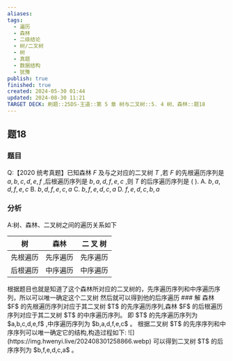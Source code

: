 ```yaml
---
aliases: 
tags:
  - 遍历
  - 森林
  - 二级结论
  - 树/二叉树
  - 树
  - 真题
  - 数据结构
  - 犹豫
publish: true
finished: true
created: 2024-05-30 01:44
updated: 2024-08-30 11:21
TARGET DECK: 刷题::25DS-王道::第 5 章 树与二叉树::5. 4 树、森林::题18
---
```

## 题18
### 题目
Q:【2020 统考真题】已知森林 $F$ 及与之对应的二叉树 $T$ ,若 $F$ 的先根遍历序列是 $a,b,c,d,e,f$ ,后根遍历序列是 $b,a,d,f,e,c$ ,则 $T$ 的后序遍历序列是 ( ).
A. $b,a,d,f,e,c$ 
B. $b,d,f,e,c,a$
C. $b,f,e,d,c,a$ 
D. $f,e,d,c,b,a$
### 分析
A:树、森林、二叉树之间的遍历关系如下
<table><thead><tr><th>树</th><th>森林</th><th>二 叉 树</th></tr></thead><tr><td>先根遍历</td><td>先序遍历</td><td>先序遍历</td></tr><tr><td>后根遍历</td><td>中序遍历</td><td>中序遍历</td></tr></table>
根据题目也就是知道了这个森林所对应的二叉树的，先序遍历序列和中序遍历序列，所以可以唯一确定这个二叉树
然后就可以得到他的后序遍历
### 解
森林 $F$ 的先根遍历序列对应于其二叉树 $T$ 的先序遍历序列,森林 $F$ 的后根遍历序列对应于其二叉树 $T$ 的中序遍历序列。
即 $T$ 的先序遍历序列为 $a,b,c,d,e,f$ ,中序遍历序列为 $b,a,d,f,e,c$ 。 
根据二叉树 $T$ 的先序序列和中序序列可以唯一确定它的结构,构造过程如下:
![](https://img.hwenyi.live/202408301258866.webp)
可以得到二叉树 $T$ 的后序序列为 $b,f,e,d,c,a$ 。
<!--ID: 1725344114633-->
